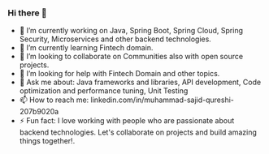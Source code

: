 ### Hi there 👋


- 🔭 I’m currently working on Java, Spring Boot, Spring Cloud, Spring Security, Microservices and other backend technologies.
- 🌱 I’m currently learning Fintech domain.
- 👯 I’m looking to collaborate on Communities also with open source projects.
- 🤔 I’m looking for help with Fintech Domain and other topics.
- 💬 Ask me about: Java frameworks and libraries, API development, Code optimization and performance tuning, Unit Testing
- 📫 How to reach me: linkedin.com/in/muhammad-sajid-qureshi-207b9020a
- ⚡ Fun fact: I love working with people who are passionate about backend technologies. Let's collaborate on projects and build amazing things together!.

